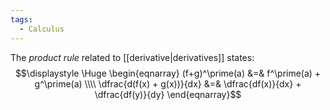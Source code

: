 ```yaml
---
tags:
  - Calculus
---
```

The *product rule* related to [[derivative|derivatives]] states:
$$\displaystyle \Huge \begin{eqnarray} 
(f+g)^\prime(a) &=& f^\prime(a) + g^\prime(a)
\\\\
\dfrac{d(f(x) + g(x))}{dx} &=& 
\dfrac{df(x)}{dx} + \dfrac{df(y)}{dy}
\end{eqnarray}$$